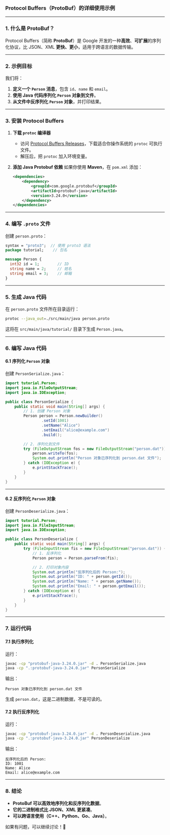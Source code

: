 ### **Protocol Buffers（ProtoBuf）的详细使用示例**

---

### **1. 什么是 ProtoBuf？**

Protocol Buffers（简称 **ProtoBuf**）是 Google 开发的一种**高效**、**可扩展**的序列化协议，比 JSON、XML **更快、更小**，适用于跨语言的数据传输。

---

### **2. 示例目标**

我们将：

1. **定义一个 `Person` 消息**，包含 `id`、`name` 和 `email`。
2. **使用 Java 代码序列化 `Person` 对象到文件**。
3. **从文件中反序列化 `Person` 对象**，并打印结果。

---

### **3. 安装 Protocol Buffers**

1. **下载 `protoc` 编译器**

   - 访问 [Protocol Buffers Releases](https://github.com/protocolbuffers/protobuf/releases)，下载适合你操作系统的 `protoc` 可执行文件。
   - 解压后，把 `protoc` 加入环境变量。

2. **添加 Java Protobuf 依赖**
   如果你使用 **Maven**，在 `pom.xml` 添加：
   ```xml
   <dependencies>
       <dependency>
           <groupId>com.google.protobuf</groupId>
           <artifactId>protobuf-java</artifactId>
           <version>3.24.0</version>
       </dependency>
   </dependencies>
   ```

---

### **4. 编写 `.proto` 文件**

创建 `person.proto`：

```proto
syntax = "proto3";  // 使用 proto3 语法
package tutorial;    // 包名

message Person {
  int32 id = 1;        // ID
  string name = 2;     // 姓名
  string email = 3;    // 邮箱
}
```

---

### **5. 生成 Java 代码**

在 `person.proto` 文件所在目录运行：

```sh
protoc --java_out=./src/main/java person.proto
```

这将在 `src/main/java/tutorial/` 目录下生成 `Person.java`。

---

### **6. 编写 Java 代码**

#### **6.1 序列化 `Person` 对象**

创建 `PersonSerialize.java`：

```java
import tutorial.Person;
import java.io.FileOutputStream;
import java.io.IOException;

public class PersonSerialize {
    public static void main(String[] args) {
        // 1. 创建 Person 对象
        Person person = Person.newBuilder()
                .setId(1001)
                .setName("Alice")
                .setEmail("alice@example.com")
                .build();

        // 2. 序列化到文件
        try (FileOutputStream fos = new FileOutputStream("person.dat")) {
            person.writeTo(fos);
            System.out.println("Person 对象已序列化到 person.dat 文件");
        } catch (IOException e) {
            e.printStackTrace();
        }
    }
}
```

---

#### **6.2 反序列化 `Person` 对象**

创建 `PersonDeserialize.java`：

```java
import tutorial.Person;
import java.io.FileInputStream;
import java.io.IOException;

public class PersonDeserialize {
    public static void main(String[] args) {
        try (FileInputStream fis = new FileInputStream("person.dat")) {
            // 1. 反序列化
            Person person = Person.parseFrom(fis);

            // 2. 打印对象内容
            System.out.println("反序列化后的 Person:");
            System.out.println("ID: " + person.getId());
            System.out.println("Name: " + person.getName());
            System.out.println("Email: " + person.getEmail());
        } catch (IOException e) {
            e.printStackTrace();
        }
    }
}
```

---

### **7. 运行代码**

#### **7.1 执行序列化**

运行：

```sh
javac -cp "protobuf-java-3.24.0.jar" -d . PersonSerialize.java
java -cp ".:protobuf-java-3.24.0.jar" PersonSerialize
```

输出：

```
Person 对象已序列化到 person.dat 文件
```

生成 `person.dat`，这是二进制数据，不是可读的。

#### **7.2 执行反序列化**

运行：

```sh
javac -cp "protobuf-java-3.24.0.jar" -d . PersonDeserialize.java
java -cp ".:protobuf-java-3.24.0.jar" PersonDeserialize
```

输出：

```
反序列化后的 Person:
ID: 1001
Name: Alice
Email: alice@example.com
```

---

### **8. 结论**

- **ProtoBuf 可以高效地序列化和反序列化数据**。
- **它的二进制格式比 JSON、XML 更紧凑**。
- **可以跨语言使用（C++、Python、Go、Java）**。

如果有问题，可以继续讨论！🚀
